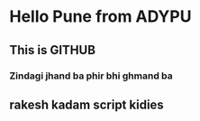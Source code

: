 # Hello Pune from ADYPU

## This is GITHUB
### Zindagi jhand ba phir bhi ghmand ba
## rakesh kadam script kidies


